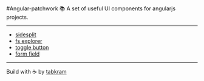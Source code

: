 #Angular-patchwork 
:books: A set of useful UI components for angularjs projects.

---

* [sidesplit](https://github.com/tabkram/angular-patchwork/blob/master/src/sidesplit/README.md)
* [fs explorer](https://github.com/tabkram/angular-patchwork/blob/master/src/fsexplorer/README.md)
* [toggle button](https://github.com/tabkram/angular-patchwork/blob/master/src/toggle/README.md)
* [form field](https://github.com/tabkram/angular-patchwork/blob/master/src/formfield/README.md)

---
Build with :coffee: by [tabkram](https://github.com/tabkram)
